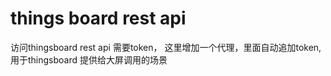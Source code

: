 # things board rest api

访问thingsboard rest api 需要token， 这里增加一个代理，里面自动追加token, 用于thingsboard 提供给大屏调用的场景
